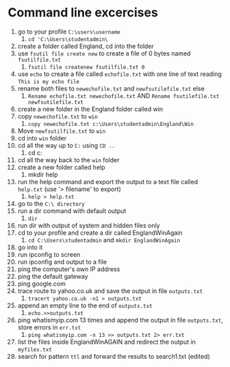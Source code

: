 Command line excercises
===

1. go to your profile `C:\users\username` 
   1. `cd 'C:\Users\studentadmin\`
2. create a folder called England, cd into the folder
3. use `fsutil file create new` to create a file of 0 bytes named `fsutilfile.txt` 
   1. `fsutil file createnew fsutilfile.txt 0`
4. use `echo` to create a file called `echofile.txt` with one line of text reading `This is my echo file`
5. rename both files to `newechofile.txt` and `newfsutilefile.txt` else
    1. `Rename echofile.txt newechofile.txt`  AND  `Rename fsutilefile.txt newfsutilefile.txt`
6. create a new folder in the England folder called win
7. copy `newechofile.txt` to `win` 
    1. `copy newechofile.txt c:\Users\studentadmin\England\Win`
8. Move `newfsutilfile.txt` to `win`
9. cd into `win` folder
10. cd all the way up to `C:` using `CD ..`
    1. cd c: 
11. cd all the way back to the `win` folder
12. create a new folder called help
    1.  mkdir help
13. run the help command and export the output to a text file called `help.txt`  (use '> filename' to export) 
    1. `help > help.txt`
14. go to the `C:\ directory`
15. run a dir command with default output
    1. `dir`
16. run dir with output of system and hidden files only
17. cd to your profile and create a dir called EnglandWinAgain
    1. `cd C:\Users\studentadmin` and `mkdir EnglandWinAgain`
18. go into it
19. run ipconfig to screen
20. run ipconfig and output to a file
21. ping the computer's own IP address
22. ping the default gateway
23. ping google.com
24. trace route to yahoo.co.uk and save the output in file `outputs.txt`
    1. `tracert yahoo.co.uk -n1 > outputs.txt`
25. append an empty line to the end of `outputs.txt`
    1. `echo.>>outputs.txt`
26. ping whatismyip.com 13 times and append the output in file `outputs.txt`, store errors in `err.txt`
    1. `ping whatismyip.com -n 13 >> outputs.txt 2> err.txt`
27. list the files inside EnglandWinAGAIN and redirect the output in `myfiles.txt`
28. search for pattern `ttl` and forward the results to search1.txt (edited)
